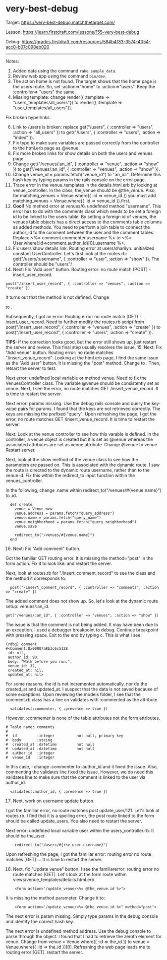 # very-best-debug

Target: https://very-best-debug.matchthetarget.com/

Lesson: https://learn.firstdraft.com/lessons/155-very-best-debug

Debug: https://grades.firstdraft.com/resources/584b4f33-3574-4054-acc0-b07c098eb020

<hr>

Notes:

1. Added data using the command `rake sample_data`.
2. Review web app using the command `bin/dev`.
3. The action home is not found. The target shows that the home page is the users route. So, set :action=>"home" to :action=>"users". Keep the :controller=> "users" the same.
4. Missing template: change render({ :template => "users_templates/all_users"}) to render({ :template => "user_templates/all_users"}).

Fix broken hyperlinks.

6. Link to /users is broken: replace get("/users", { :controller => "users", :action => "all_users" }) to   get("/users", { :controller => "users", :action => "index" }). 
7. Fix typo to make sure variables are passed correctly from the controller to the html.erb page as @venue. 
8. Fix more broken links for show details on both the users and venues page.
9. Change get("/venues/:an_id", { :controller => "venue", :action => "show" }) to get("/venues/:an_id", { :controller => "venues", :action => "show" }).
10. Change venue_id = params.fetch("venue_id") to "an_id:". Determine this hash key by typing params in the rails console on the error page.
11. Trace error in the venue_templates in the details.html.erb by looking at venue_controller. In the class, the_venue should be @the_venue. Also, for matching_venues = Venue.where({ :id => venue_id }) you must add matching_venues = Venue.where({ :id => venue_id }).first. 
12. **Cool!** No method error at venues/6, undefined method "username". This error has to do with the comments class which needs to be set a foreign id to be linked to the users table. By setting a foreign id of venues, the venues table objects has a direct access to the comments table columns as added methods. You need to perform a join table to connect the author_id to the comment between the user and the comment tables. Replace <%= comment.commenter.username %> to <%= User.where(:id=>comment.author_id)[0].username %>. 
13. Fix users show details link. Routing error at users/sharilyn: unitialized constant UserController. Let's first look at the routes.rb: get("/users/:username", { :controller => "user", :action => "show" }). The controller should be "users"/
14. Next: Fix "Add user" button. Routing error: no route match (POST) - insert_user_record. 
```
post("/insert_user_record", { :controller => "venues", :action => "create" })
```

It turns out that the method is not defined. Change <form action="/insert_user_record" method=""> to <form action="/insert_user_record" method="post">. 

Subsequently, I got an error: Routing error: no route match (GET) - insert_user_record. Need to further modify the routes.rb script from   post("/insert_user_record", { :controller => "venues", :action => "create" }) to   post("/insert_user_record", { :controller => "users", :action => "create" }). 

**TIPS:** If the correction looks good, but the error still shows up, just restart the server and review. This final step usually resolves the issue.
15. Next: Fix "Add venue" button. Routing error: no route matches "/insert_venue_record". Looking at the html.erb page, I find the same issue as the "Add user" button. It is missing the "post" method. Change <form action="/insert_venue_record"> to <form action="/insert_venue_record" method="post">. Then, retsart the server to test.

Next error: undefined local variable or method venue. Need to fix the VenuesController class. The variable @venue should be consistently set as venue. Next, I see the error, no route matches GET /insert_venue_record. It is time to restart the server.

Next error: params missing. Use the debug rails console and query the key-value pairs for params. I found that the keys are not retrieved correctly. The keys are missing the prefixed "query". Upon refreshing the page, I got the error, no route matches GET /insert_venue_record. It is time to restart the server. 

Next: Look at the venue controller to see how this varable is defined. In the controller, a venue object is created but it is set as @venue whereas the associated attributes are set as venue.attribute. Change @venue to venue. Restart server. 

Next, look at the show method of the venue class to see how the parameters are passed on. This is associated with the dynamic route. I saw the route is directed to the dynamic route username, rather than to the venue id. Fix this within the redirect_to input function within the venues_controller.

In the following, change .name within redirect_to("/venues/#{venue.name}") to .id.
```
  def create
    venue = Venue.new
    venue.address = params.fetch("query_address")
    venue.name = params.fetch("query_name")
    venue.neighborhood = params.fetch("query_neighborhood")
    venue.save

    redirect_to("/venues/#{venue.name}")
  end
```

16. Next: Fix "Add comment" button.

Got the familiar GET routing error. It is missing the method="post" in the form action. Fix it to look like: <form action="/insert_comment_record" method="post"> and restart the server. 

Next, look at routes.rb for "/insert_comment_record" to see the class and the method it corresponds to.

```
  post("/insert_comment_record", { :controller => "comments", :action => "create" })
```
The added comment does not show up. So, let's look at the dynamic route setup: venues/:an_id. 

```
get("/venues/:an_id", { :controller => "venues", :action => "show" }) 
```

The issue is that the comment is not being added. It may have been due to an exception. I used a debugger breakpoint to debug. Continue breakpoint with pressing space. Exit to the end by typing c. This is what I see:

```
(rdbg) comment
#<Comment:0x00007a8b3c6c5128
 id: nil,
 author_id: 90,
 body: "Walk before you run.",
 venue_id: 32,
 created_at: nil,
 updated_at: nil>
```

For some reasons, the id is not incremented automatically, nor do the created_at and updated_at. I suspect that the data is not saved because of some exceptions. Upon reviewing the models folder, I see that the comment.rb class has a line on validates with :commented as the attribute.

```
  validates(:commenter, { :presence => true })
```

However, :commenter is none of the table attributes not the form attributes.

```
# Table name: comments
#
#  id         :integer          not null, primary key
#  body       :string
#  created_at :datetime         not null
#  updated_at :datetime         not null
#  author_id  :integer
#  venue_id   :integer
```

In this case, I change :commenter to :author_id and it fixed the issue. Also, commenting the validates line fixed the issue. However, we do need this validates line to make sure that the comment is linked to the user via author_id.

```
  validates(:author_id, { :presence => true })
```

17. Next, work on username update button.

I got the familiar error, no route matches post update_user/121. Let's look at routes.rb. I find that it is a spelling error, the post route linked to the form should be called update_users. You also need to restart the server.

Next error: undefined local variable user within the users_controller.rb. It should be the_user.

```
    redirect_to("/users/#{the_user.username}")
```

Upon refreshing the page, I got the familiar error: routing error no route matches [GET] ... It is time to restart the server. 

18. Next, fix "Update venue" button. I see the familiarerror: routing error no route matches [GET]. Let's look at the form route within views/venue_templates/details.html.erb.

```
    <form action="/update_venue/<%= @the_venue.id %>">
```

It is missing the method parameter. Change it to:

```
    <form action="/update_venue/<%= @the_venue.id %>" method="post">
```

The next error is param missing. Simply type params in the debug console and identify the correct hash key.

The next error is undefined method address. Use the debug console to parse through the object. I found that I had to retrieve the zeroth element for venue. Change from     venue = Venue.where({ :id => the_id }) to     venue = Venue.where({ :id => the_id })[0]. Refreshing the web page leads me to routing error [GET]. restart the server.
